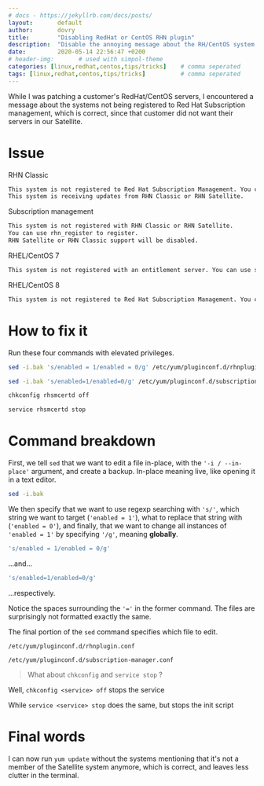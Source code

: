 ```yaml
---
# docs - https://jekyllrb.com/docs/posts/
layout:       default
author:       dovry
title:        "Disabling RedHat or CentOS RHN plugin"
description:  "Disable the annoying message about the RH/CentOS system not being in RedHat Satellite"
date:         2020-05-14 22:56:47 +0200
# header-img:       # used with simpol-theme
categories: [linux,redhat,centos,tips/tricks]    # comma seperated
tags: [linux,redhat,centos,tips/tricks]          # comma seperated
---
```


While I was patching a customer's RedHat/CentOS servers, I encountered a message about the systems not being registered to Red Hat Subscription management, which is correct, since that customer did not want their servers in our Satellite.

# Issue

RHN Classic

```sh
This system is not registered to Red Hat Subscription Management. You can use subscription-manager to register.
This system is receiving updates from RHN Classic or RHN Satellite.
```

Subscription management

```sh
This system is not registered with RHN Classic or RHN Satellite.
You can use rhn_register to register.
RHN Satellite or RHN Classic support will be disabled.
```

RHEL/CentOS 7

```sh
This system is not registered with an entitlement server. You can use subscription-manager to register.
```

RHEL/CentOS 8

```sh
This system is not registered to Red Hat Subscription Management. You can use subscription-manager to register.
```

# How to fix it

Run these four commands with elevated privileges.

```sh
sed -i.bak 's/enabled = 1/enabled = 0/g' /etc/yum/pluginconf.d/rhnplugin.conf

sed -i.bak 's/enabled=1/enabled=0/g' /etc/yum/pluginconf.d/subscription-manager.conf

chkconfig rhsmcertd off

service rhsmcertd stop
```

# Command breakdown

First, we tell `sed` that we want to edit a file in-place, with the `'-i / --in-place'` argument, and create a backup. In-place meaning live, like opening it in a text editor.

```sh
sed -i.bak
```

We then specify that we want to use regexp searching with `'s/'`, which string we want to target (`'enabled = 1'`), what to replace that string with (`'enabled = 0'`), and finally, that we want to change all instances of `'enabled = 1'` by specifying `'/g'`, meaning **globally**.

```sh
's/enabled = 1/enabled = 0/g'
```

...and...

```sh
's/enabled=1/enabled=0/g'
```

...respectively. 

Notice the spaces surrounding the `'='` in the former command. The files are surprisingly not formatted exactly the same.

The final portion of the `sed` command specifies which file to edit.

`/etc/yum/pluginconf.d/rhnplugin.conf`

`/etc/yum/pluginconf.d/subscription-manager.conf`

> What about `chkconfig` and `service stop` ?

Well, `chkconfig <service> off` stops the service

While `service <service> stop` does the same, but stops the init script

# Final words

I can now run `yum update` without the systems mentioning that it's not a member of the Satellite system anymore, which is correct, and leaves less clutter in the terminal.